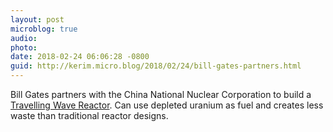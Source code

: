 ```yaml
---
layout: post
microblog: true
audio: 
photo: 
date: 2018-02-24 06:06:28 -0800
guid: http://kerim.micro.blog/2018/02/24/bill-gates-partners.html
---
```

Bill Gates partners with the China National Nuclear Corporation to build a [Travelling Wave Reactor](http://www.smh.com.au/business/energy/bill-gates-and-china-partner-on-worldfirst-nuclear-technology-20171106-gzfrf0.html). Can use depleted uranium as fuel and creates less waste than traditional reactor designs. 

